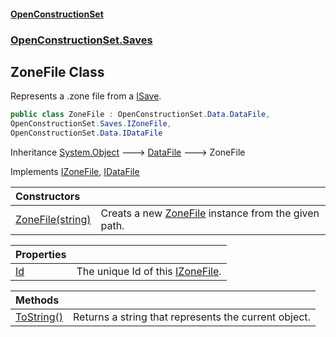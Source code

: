 #### [OpenConstructionSet](index.md 'index')
### [OpenConstructionSet.Saves](index.md#OpenConstructionSet_Saves 'OpenConstructionSet.Saves')
## ZoneFile Class
Represents a .zone file from a [ISave](Ctkxwo+aKH6hcxhzKw7nag.md 'OpenConstructionSet.Saves.ISave').  
```csharp
public class ZoneFile : OpenConstructionSet.Data.DataFile,
OpenConstructionSet.Saves.IZoneFile,
OpenConstructionSet.Data.IDataFile
```

Inheritance [System.Object](https://docs.microsoft.com/en-us/dotnet/api/System.Object 'System.Object') &#129106; [DataFile](2SNjQ1htR48x9zEOcQT0EQ.md 'OpenConstructionSet.Data.DataFile') &#129106; ZoneFile  

Implements [IZoneFile](scW+_5cvCUTTTF2WAFvWuw.md 'OpenConstructionSet.Saves.IZoneFile'), [IDataFile](VZv2DiJZ12cg0pjmXrsJmg.md 'OpenConstructionSet.Data.IDataFile')  

| Constructors | |
| :--- | :--- |
| [ZoneFile(string)](zSS1iy+RTymMawah16aMrg.md 'OpenConstructionSet.Saves.ZoneFile.ZoneFile(string)') | Creats a new [ZoneFile](QvuJ8TdQtNzS74FSwSKivA.md 'OpenConstructionSet.Saves.ZoneFile') instance from the given path.<br/> |

| Properties | |
| :--- | :--- |
| [Id](85eIdhGPiHgCiLQvnE3lvw.md 'OpenConstructionSet.Saves.ZoneFile.Id') | The unique Id of this [IZoneFile](scW+_5cvCUTTTF2WAFvWuw.md 'OpenConstructionSet.Saves.IZoneFile').<br/> |

| Methods | |
| :--- | :--- |
| [ToString()](tTyANgS0c7mMktAf7ie5+A.md 'OpenConstructionSet.Saves.ZoneFile.ToString()') | Returns a string that represents the current object. |
